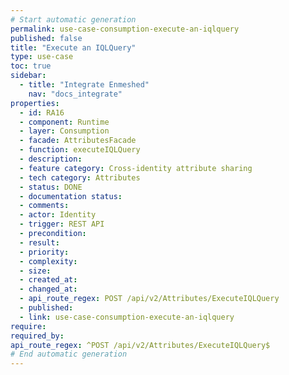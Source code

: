 ```yaml
---
# Start automatic generation
permalink: use-case-consumption-execute-an-iqlquery
published: false
title: "Execute an IQLQuery"
type: use-case
toc: true
sidebar:
  - title: "Integrate Enmeshed"
    nav: "docs_integrate"
properties:
  - id: RA16
  - component: Runtime
  - layer: Consumption
  - facade: AttributesFacade
  - function: executeIQLQuery
  - description:
  - feature category: Cross-identity attribute sharing
  - tech category: Attributes
  - status: DONE
  - documentation status:
  - comments:
  - actor: Identity
  - trigger: REST API
  - precondition:
  - result:
  - priority:
  - complexity:
  - size:
  - created_at:
  - changed_at:
  - api_route_regex: POST /api/v2/Attributes/ExecuteIQLQuery
  - published:
  - link: use-case-consumption-execute-an-iqlquery
require:
required_by:
api_route_regex: ^POST /api/v2/Attributes/ExecuteIQLQuery$
# End automatic generation
---
```

